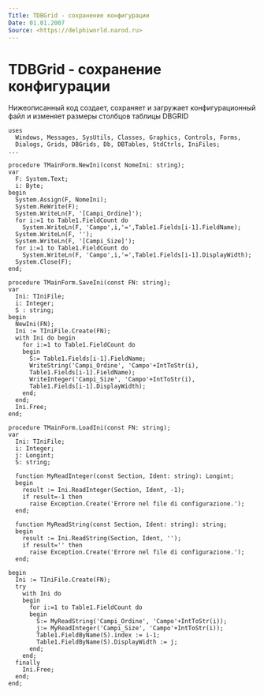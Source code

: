 ```yaml
---
Title: TDBGrid - сохранение конфигурации
Date: 01.01.2007
Source: <https://delphiworld.narod.ru>
---
```



TDBGrid - сохранение конфигурации
==================================

Нижеописанный код создает, сохраняет и загружает конфигурационный файл и
изменяет размеры столбцов таблицы DBGRID

    uses
      Windows, Messages, SysUtils, Classes, Graphics, Controls, Forms,
      Dialogs, Grids, DBGrids, Db, DBTables, StdCtrls, IniFiles;
    ...
     
    procedure TMainForm.NewIni(const NomeIni: string);
    var
      F: System.Text;
      i: Byte;
    begin
      System.Assign(F, NomeIni);
      System.ReWrite(F);
      System.WriteLn(F, '[Campi_Ordine]');
      for i:=1 to Table1.FieldCount do
        System.WriteLn(F, 'Campo',i,'=',Table1.Fields[i-1].FieldName);
      System.WriteLn(F, '');
      System.WriteLn(F, '[Campi_Size]');
      for i:=1 to Table1.FieldCount do
        System.WriteLn(F, 'Campo',i,'=',Table1.Fields[i-1].DisplayWidth);
      System.Close(F);
    end;
     
    procedure TMainForm.SaveIni(const FN: string);
    var
      Ini: TIniFile;
      i: Integer;
      S : string;
    begin
      NewIni(FN);
      Ini := TIniFile.Create(FN);
      with Ini do begin
        for i:=1 to Table1.FieldCount do
        begin
          S:= Table1.Fields[i-1].FieldName;
          WriteString('Campi_Ordine', 'Campo'+IntToStr(i),
          Table1.Fields[i-1].FieldName);
          WriteInteger('Campi_Size', 'Campo'+IntToStr(i),
          Table1.Fields[i-1].DisplayWidth);
        end;
      end;
      Ini.Free;
    end;
     
    procedure TMainForm.LoadIni(const FN: string);
    var
      Ini: TIniFile;
      i: Integer;
      j: Longint;
      S: string;
     
      function MyReadInteger(const Section, Ident: string): Longint;
      begin
        result := Ini.ReadInteger(Section, Ident, -1);
        if result=-1 then
          raise Exception.Create('Errore nel file di configurazione.');
      end;
     
      function MyReadString(const Section, Ident: string): string;
      begin
        result := Ini.ReadString(Section, Ident, '');
        if result='' then
          raise Exception.Create('Errore nel file di configurazione.');
      end;
     
    begin
      Ini := TIniFile.Create(FN);
      try
        with Ini do
        begin
          for i:=1 to Table1.FieldCount do
          begin
            S:= MyReadString('Campi_Ordine', 'Campo'+IntToStr(i));
            j:= MyReadInteger('Campi_Size', 'Campo'+IntToStr(i));
            Table1.FieldByName(S).index := i-1;
            Table1.FieldByName(S).DisplayWidth := j;
          end;
        end;
      finally
        Ini.Free;
      end;
    end;

